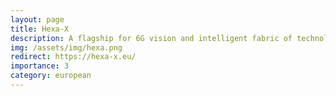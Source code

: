 ```yaml
---
layout: page
title: Hexa-X
description: A flagship for 6G vision and intelligent fabric of technology enablers connecting human, physical, and digital worlds
img: /assets/img/hexa.png
redirect: https://hexa-x.eu/
importance: 3
category: european
---
```



